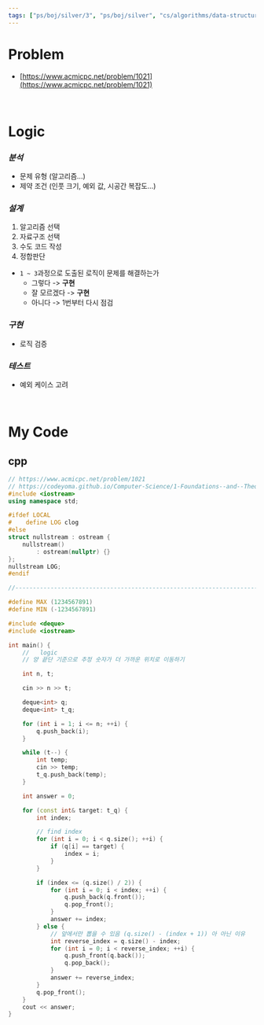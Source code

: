 ```yaml
---
tags: ["ps/boj/silver/3", "ps/boj/silver", "cs/algorithms/data-structures/ps","cs/algorithms/deque/ps"]
---
```


# Problem
- [https://www.acmicpc.net/problem/1021](https://www.acmicpc.net/problem/1021)

<br/>

# Logic

### *분석*
- 문제 유형 (알고리즘...)
- 제약 조건 (인풋 크기, 예외 값, 시공간 복잡도...)

### *설계*
1. 알고리즘 선택
2. 자료구조 선택
3. 수도 코드 작성
4. 정합판단
  - `1 ~ 3`과정으로 도출된 로직이 문제를 해결하는가
    - 그렇다 -> **구현**
    - 잘 모르겠다 -> **구현**
    - 아니다 -> 1번부터 다시 점검

### *구현*
- 로직 검증

### *테스트*
- 예외 케이스 고려

<br/>

# My Code
## cpp
```cpp title="boj/1021.cpp"
// https://www.acmicpc.net/problem/1021
// https://codeyoma.github.io/Computer-Science/1-Foundations--and--Theory/Algorithms/ps/boj/1021/1021
#include <iostream>
using namespace std;

#ifdef LOCAL
#    define LOG clog
#else
struct nullstream : ostream {
    nullstream()
        : ostream(nullptr) {}
};
nullstream LOG;
#endif

//--------------------------------------------------------------------------------------------------

#define MAX (1234567891)
#define MIN (-1234567891)

#include <deque>
#include <iostream>

int main() {
    //   logic
    // 양 끝단 기준으로 추정 숫자가 더 가까운 위치로 이동하기

    int n, t;

    cin >> n >> t;

    deque<int> q;
    deque<int> t_q;

    for (int i = 1; i <= n; ++i) {
        q.push_back(i);
    }

    while (t--) {
        int temp;
        cin >> temp;
        t_q.push_back(temp);
    }

    int answer = 0;

    for (const int& target: t_q) {
        int index;

        // find index
        for (int i = 0; i < q.size(); ++i) {
            if (q[i] == target) {
                index = i;
            }
        }

        if (index <= (q.size() / 2)) {
            for (int i = 0; i < index; ++i) {
                q.push_back(q.front());
                q.pop_front();
            }
            answer += index;
        } else {
            // 앞에서만 뽑을 수 있음 (q.size() - (index + 1)) 아 아닌 이유
            int reverse_index = q.size() - index;
            for (int i = 0; i < reverse_index; ++i) {
                q.push_front(q.back());
                q.pop_back();
            }
            answer += reverse_index;
        }
        q.pop_front();
    }
    cout << answer;
}

```
